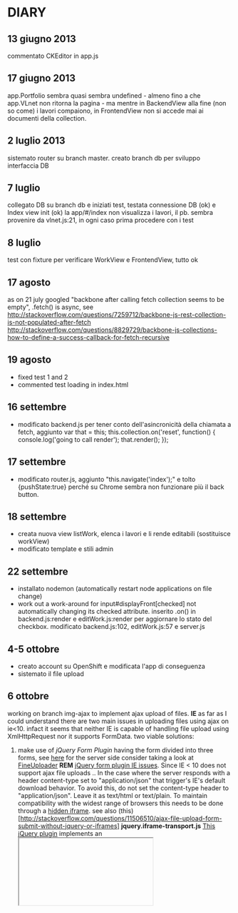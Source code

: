 # DIARY

## 13 giugno 2013
commentato CKEditor in app.js

## 17 giugno 2013
app.Portfolio sembra quasi sembra undefined - almeno fino a che app.VLnet non ritorna la pagina - ma mentre in BackendView alla fine (non so come) i lavori compaiono, in FrontendView non si accede mai ai documenti della collection.

## 2 luglio 2013
sistemato router su branch master.
creato branch db per sviluppo interfaccia DB

## 7 luglio
collegato DB su branch db e iniziati test, testata connessione DB (ok) e Index view init (ok)
la app/#/index non visualizza i lavori, il pb. sembra provenire da vlnet.js:21, in ogni caso prima procedere con i test

## 8 luglio
test con fixture per verificare WorkView e FrontendView, tutto ok

## 17 agosto
as on 21 july googled "backbone after calling fetch collection seems to be empty",
.fetch() is async, see http://stackoverflow.com/questions/7259712/backbone-js-rest-collection-is-not-populated-after-fetch
http://stackoverflow.com/questions/8829729/backbone-js-collections-how-to-define-a-success-callback-for-fetch-recursive

## 19 agosto
- fixed test 1 and 2
- commented test loading in index.html

## 16 settembre
- modificato backend.js per tener conto dell'asincronicità della chiamata a fetch, aggiunto 
var that = this;
this.collection.on('reset', function() {
  console.log('going to call render');
  that.render();
});

## 17 settembre
- modificato router.js, aggiunto "this.navigate('index');" e tolto {pushState:true} perché su Chrome sembra non funzionare più il back button.

## 18 settembre
- creata nuova view listWork, elenca i lavori e li rende editabili (sostituisce workView)
- modificato template e stili admin

## 22 settembre
- installato nodemon (automatically restart node applications on file change)
- work out a work-around for input#displayFront[checked] not automatically changing its checked attribute. inserito .on() in backend.js:render e editWork.js:render per aggiornare lo stato del checkbox. modificato backend.js:102, editWork.js:57 e server.js

## 4-5 ottobre
- creato account su OpenShift e modificata l'app di conseguenza
- sistemato il file upload

## 6 ottobre
working on branch img-ajax to implement ajax upload of files. 
__IE__
as far as I could understand there are two main issues in uploading files using ajax on ie<10. infact it seems that neither IE is capable of handling  file upload using XmlHttpRequest nor it supports FormData.
two viable solutions:
1. make use of _jQuery Form Plugin_ having the form divided into three forms, see [here](http://stackoverflow.com/questions/2230150/alternative-to-an-ajax-upload-form-nested-in-another-form)
for the server side consider taking a look at [FineUploader](http://fineuploader.com/)
__REM__ [jQuery form plugin IE issues](https://github.com/malsup/form/issues/302). Since IE < 10 does not support ajax file uploads .. In the case where the server responds with a header content-type set to "application/json" that trigger's IE's default download behavior. To avoid this, do not set the content-type header to "application/json". Leave it as text/html or text/plain.
To maintain compatibility with the widest range of browsers this needs to be done through a [hidden iframe](http://stackoverflow.com/questions/8400488/how-to-submit-file-upload-form-with-ajax).
see also (this)[http://stackoverflow.com/questions/11506510/ajax-file-upload-form-submit-without-jquery-or-iframes]
__jquery.iframe-transport.js__
[This jQuery plugin](http://cmlenz.github.io/jquery-iframe-transport/) implements an <iframe> transport so that $.ajax() calls support the uploading of files using standard HTML file input fields. This is done by switching the exchange from XMLHttpRequest to a hidden iframe element containing a form that is submitted.
2. try using [jQuery File Upload Plugin](https://github.com/blueimp/jQuery-File-Upload/wiki/Basic-plugin)

## 24 ottobre
- on branch _login_ things work fine, merged and removed the branch.
- on branch _display-work_, modified router.js and frontend.js, merged and then removed the branch.
- merged branch _img-ajax_ into _master_
- __SOLVED__ selecting a work from the nav menu work-related images do not show > flexslider was not started in menuitem.js
- __FIXED__ admin>aggiungi un lavoro >> non viene salvato l'url dell'immagine nel db

## 26 ottobre
- created new branch _new-admin-ui_
- created new View app.AddEditWorkView e modificato backend.js e listWork.js

# 29 ottobre
on branch _new-admin-ui_
- fixes on app.AddEditWorkView e app.Backend.js
- inserito uploader file, vedi Sites/Lab/luke-uploader

# 30 ottobre
- on branch _new-admin-ui_ (vl v.2.0)
  - inserito uploader file, vedi Sites/Lab/luke-uploader, adesso funziona
- creato backup della v.1.*, 131030-bck-vl-1.9
- merged branch _new-admin-ui_
- creato branch _video_

# 31 ottobre
- on branch _video_
  - modificato AddEditTpl e inserito campo per video id 

# 3novembre
- merged branch _video_ into _master_
- created branch _sortable_, now works have an order that ca be modified using drag and drop
- merged branch _sortable_ into _master_
- created branch _vale_

# 5 novembre
- fixed login page
- fixed _spostare tecnica e data su due righe sotto al titolo_
- fixed _non funziona url della pagina se si accede da menu_
- aggiunta immagine _upload progress_
- fixed _navigation bar (a volte scompare da admin)_
- created branch _img-resize_, makes use of __easyimage__ to resize images on upload

# 6-7 novembre
- merged branch _img-resize_ into master, utilizzato modulo [easyimage](https://github.com/hacksparrow/node-easyimage)
- created branch _caption_, modificato schema db per le immagini, ref. [osmani](http://addyosmani.github.io/backbone-fundamentals/) oppure [stackoverflow](http://stackoverflow.com/questions/11917808/nested-object-schema-in-mongoose)

# 8 novembre
- fixed issue with edit button not properly opening/closing
- branch _caption_

# 9 novembre
- branch _caption_, 
- fixed _evitare il resize di immagini già ridimensionate_

# 18 novembre
- branch _caption_
- modificato flexslider.css:41 tolto width: 100% e modificato foglio di stile, le immagini hanno solo max-height: 396px, la larghezza scala con la dimensione della finestra
- messa a punto la copia e il cambio di struttura tra il database su openshift e il nuovo schema utilizzato in _caption_, vedi __convert-db.js__
- modificata la parte di resize, tolto watcher e imgInfo (la versione precedente è salvata come __server.js.watcher__), vedi appunti 18 novembre quaderno rosso.

# 21 novembre
- branch _caption_
- fixed mostrare la prima immagine mentre vengono caricate le altre, vedi [articolo](http://stackoverflow.com/questions/12717097/flexslider-slow-image-load)
- changes in menuItem.js e work.js: using $.Deferred to wait for images to be loaded

# 22 novembre
- branch _caption_
- fixed pages being loaded 2x when called from the menu, menuItem.js

# 27 novembre
- merged branch _caption_ into _master_
- created new branch _ie8_ and fixed ie8- behavior based on Twitter Bootstrap docs
- merged _ie8_ into _master_ 

# 2 dicembre
__the project has moved to a Sites/os/vl2__
as of 6 december frontend has been rewritten and part of the backend as well.

# 6 dicembre
- there is still some logic in frontend code to handle filters and menu's active state.
- _preview_ branch merged into master
- active branch is _master_

# 7 dicembre
- deleted branch _preview_
__the project has moved back to a Sites/os/vl__

# 23 dicembre
- minor changes
  -  preload only the first image
  -  admin now displays filename
  -  fixed admin media type is not updated
  -  fixed admin view works not using title_url
# 24 dicembre
- fixed non si può scrivere nel form su webkit, input.btn { -webkit-user-select: auto; }, vedi [stackoverflow](http://stackoverflow.com/questions/11679358/input-has-focus-but-cant-type-in-webkit)

# 5 gennaio
- on init the first work is displayed
- fixed #admin, click on cancel
- fixed aggiungere _role_ agli utenti per accesso preview ma non admin

# 14 gennaio
__new project home, ~/Sites/os/valentinalapolla__


# TODO
- wrong login error message
- images upload: avoid duplicating ajax calls upon multiple clicks
- bootstrap _tooltip_
- responsive, media-queries
- quando si aggiorna un lavoro non viene fatto il refresh della collection in frontendview
- caption come campo textarea
- sito bilingue?
- autenticazione su accesso a pagina (le sessioni funzionano?)
- [domain name](https://www.openshift.com/faq/i-have-deployed-my-app-but-i-don%E2%80%99t-like-telling-people-to-visit-myapp-myusernamerhcloudcom-how-c) 
- rimuovere pagine statiche